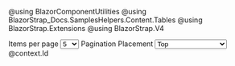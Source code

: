 ﻿@using BlazorComponentUtilities
@using BlazorStrap_Docs.SamplesHelpers.Content.Tables
@using BlazorStrap.Extensions
@using BlazorStrap.V4
<div class="input-group">
    <span class="input-group-text">Items per page</span>
    <select class="form-select" aria-label="Items Per Page" @bind="@_pagination.ItemsPerPage">
        <option>5</option>
        <option>10</option>
        <option>20</option>
        <option>50</option>
    </select>
    <span class="input-group-text">Pagination Placement</span>
    <select class="form-select" aria-label="Pagination Placement" @bind="_pagination.Placement">
        <option value="@Placement.Top">Top</option>
        <option value="@Placement.TopStart">TopStart</option>
        <option value="@Placement.TopEnd">TopEnd</option>
        <option value="@Placement.Left">Left - Not Supported</option>
        <option value="@Placement.Bottom">Bottom</option>
        <option value="@Placement.BottomStart">BottomStart</option>
        <option value="@Placement.BottomEnd">BottomEnd</option>
    </select>

</div>
<div>
<BSDataGrid IsStriped="true" IsSmall="true" Items="_employees.AsQueryable()" IsMultiSort="true" @ref="_dataGrid" Pagination="_pagination" IsVirtualized="true">
    <Columns>
        <TemplateColumn IsSortable="true" Property="employee => employee.Id" Title="Id">
            <Content>@context.Id</Content>
        </TemplateColumn>
        <PropertyColumn Property="e => e.NameObject.FirstName" IsSortable="true" InitialSorted="true" InitialSortDescending="true"/>
        <PropertyColumn Property="e => e.NameObject.LastName" IsSortable="true"/>
        <PropertyColumn Property="e => e.Email" IsSortable="true"/>
    </Columns>
</BSDataGrid>
</div>